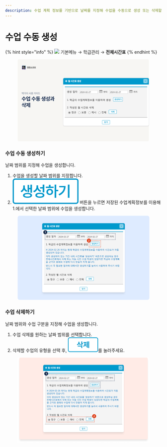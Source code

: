 ```yaml
---
description: 수업 계획 정보를 기반으로 날짜를 지정해 수업을 수동으로 생성 또는 삭제할 수 있어요.
---
```


# 수업 수동 생성

{% hint style="info" %}
![](../../.gitbook/assets/chip\_menuonly.svg) 기본메뉴 → 학급관리 → **전체시간표**
{% endhint %}

<figure><img src="../../.gitbook/assets/image (63).png" alt=""><figcaption></figcaption></figure>

### 수업 수동 생성하기

날짜 범위를 지정해 수업을 생성합니다.

1. &#x20;수업을 생성할 날짜 범위를 지정합니다.
2. <img src="../../.gitbook/assets/image (22).png" alt="" data-size="line"> 버튼을 누르면 저장된 수업계획정보를 이용해 1.에서 선택한 날짜 범위에 수업을 생성합니다.

<figure><img src="../../.gitbook/assets/image (47).png" alt=""><figcaption></figcaption></figure>

### 수업 삭제하기

날짜 범위와 수업 구분을 지정해 수업을 생성합니다.

1. 수업 삭제를 원하는 날짜 범위를 선택합니다.
2. 삭제할 수업의 유형을 선택 후, <img src="../../.gitbook/assets/btn_delete.png" alt="" data-size="line">를 눌러주세요.

<figure><img src="../../.gitbook/assets/image (46).png" alt=""><figcaption></figcaption></figure>



###
